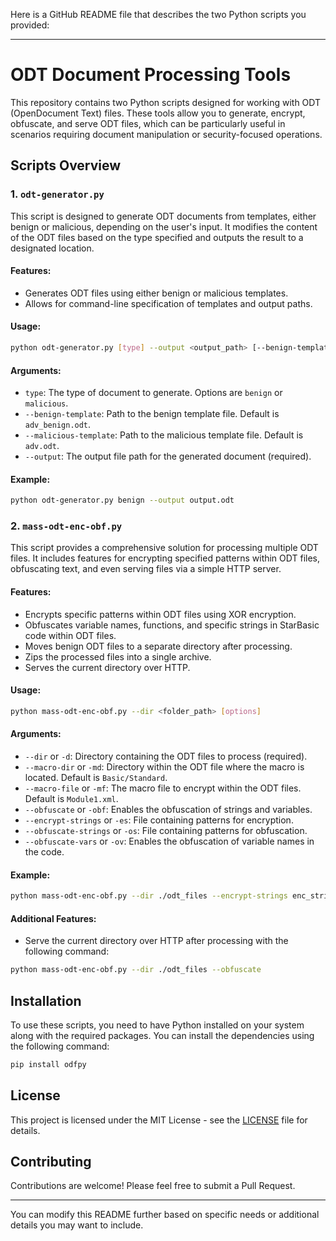 Here is a GitHub README file that describes the two Python scripts you provided:

---

# ODT Document Processing Tools

This repository contains two Python scripts designed for working with ODT (OpenDocument Text) files. These tools allow you to generate, encrypt, obfuscate, and serve ODT files, which can be particularly useful in scenarios requiring document manipulation or security-focused operations.

## Scripts Overview

### 1. `odt-generator.py`

This script is designed to generate ODT documents from templates, either benign or malicious, depending on the user's input. It modifies the content of the ODT files based on the type specified and outputs the result to a designated location.

#### Features:
- Generates ODT files using either benign or malicious templates.
- Allows for command-line specification of templates and output paths.

#### Usage:
```bash
python odt-generator.py [type] --output <output_path> [--benign-template <path>] [--malicious-template <path>]
```

#### Arguments:
- `type`: The type of document to generate. Options are `benign` or `malicious`.
- `--benign-template`: Path to the benign template file. Default is `adv_benign.odt`.
- `--malicious-template`: Path to the malicious template file. Default is `adv.odt`.
- `--output`: The output file path for the generated document (required).

#### Example:
```bash
python odt-generator.py benign --output output.odt
```

### 2. `mass-odt-enc-obf.py`

This script provides a comprehensive solution for processing multiple ODT files. It includes features for encrypting specified patterns within ODT files, obfuscating text, and even serving files via a simple HTTP server.

#### Features:
- Encrypts specific patterns within ODT files using XOR encryption.
- Obfuscates variable names, functions, and specific strings in StarBasic code within ODT files.
- Moves benign ODT files to a separate directory after processing.
- Zips the processed files into a single archive.
- Serves the current directory over HTTP.

#### Usage:
```bash
python mass-odt-enc-obf.py --dir <folder_path> [options]
```

#### Arguments:
- `--dir` or `-d`: Directory containing the ODT files to process (required).
- `--macro-dir` or `-md`: Directory within the ODT file where the macro is located. Default is `Basic/Standard`.
- `--macro-file` or `-mf`: The macro file to encrypt within the ODT files. Default is `Module1.xml`.
- `--obfuscate` or `-obf`: Enables the obfuscation of strings and variables.
- `--encrypt-strings` or `-es`: File containing patterns for encryption.
- `--obfuscate-strings` or `-os`: File containing patterns for obfuscation.
- `--obfuscate-vars` or `-ov`: Enables the obfuscation of variable names in the code.

#### Example:
```bash
python mass-odt-enc-obf.py --dir ./odt_files --encrypt-strings enc_strings.txt --obfuscate --obfuscate-vars
```

#### Additional Features:
- Serve the current directory over HTTP after processing with the following command:
```bash
python mass-odt-enc-obf.py --dir ./odt_files --obfuscate
```
  
## Installation

To use these scripts, you need to have Python installed on your system along with the required packages. You can install the dependencies using the following command:

```bash
pip install odfpy
```

## License

This project is licensed under the MIT License - see the [LICENSE](LICENSE) file for details.

## Contributing

Contributions are welcome! Please feel free to submit a Pull Request.

---

You can modify this README further based on specific needs or additional details you may want to include.
